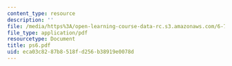 ```yaml
---
content_type: resource
description: ''
file: /media/https%3A/open-learning-course-data-rc.s3.amazonaws.com/6-780-semiconductor-manufacturing-spring-2003/eca03c8287b8518fd256b38919e0078d_ps6.pdf
file_type: application/pdf
resourcetype: Document
title: ps6.pdf
uid: eca03c82-87b8-518f-d256-b38919e0078d
---
```

